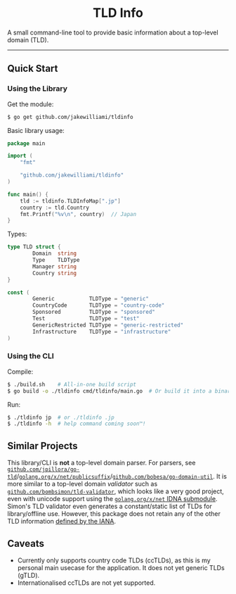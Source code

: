 <h1 align="center">TLD Info</h1>

A small command-line tool to provide basic information about a top-level domain (TLD).

---

## Quick Start

### Using the Library

Get the module:
```bash
$ go get github.com/jakewilliami/tldinfo
```

Basic library usage:
```go
package main

import (
	"fmt"

	"github.com/jakewilliami/tldinfo"
)

func main() {
	tld := tldinfo.TLDInfoMap[".jp"]
	country := tld.Country
	fmt.Printf("%v\n", country)  // Japan
}
```

Types:
```go
type TLD struct {
        Domain  string
        Type    TLDType
        Manager string
        Country string
}

const (
        Generic           TLDType = "generic"
        CountryCode       TLDType = "country-code"
        Sponsored         TLDType = "sponsored"
        Test              TLDType = "test"
        GenericRestricted TLDType = "generic-restricted"
        Infrastructure    TLDType = "infrastructure"
)
```

### Using the CLI

Compile:
```bash
$ ./build.sh    # All-in-one build script
$ go build -o ./tldinfo cmd/tldinfo/main.go  # Or build it into a binary
```

Run:
```bash
$ ./tldinfo jp  # or ./tldinfo .jp
$ ./tldinfo -h  # help command coming soon™!
```

## Similar Projects

This library/CLI is **not** a top-level domain parser.  For parsers, see [`github.com/jpillora/go-tld`](https://github.com/jpillora/go-tld)/[`golang.org/x/net/publicsuffix`](https://pkg.go.dev/golang.org/x/net/publicsuffix)/[`github.com/bobesa/go-domain-util`](https://github.com/bobesa/go-domain-util).  It is more similar to a top-level domain *validator* such as [`github.com/bombsimon/tld-validator`](https://github.com/bombsimon/tld-validator), which looks like a very good project, even with unicode support using the [`golang.org/x/net` IDNA submodule](https://pkg.go.dev/golang.org/x/net/idna).  Simon's TLD validator even generates a constant/static list of TLDs for library/offline use.  However, this package does not retain any of the other TLD information [defined by the IANA](https://www.iana.org/domains/root/db).

## Caveats

  - Currently only supports country code TLDs (ccTLDs), as this is my personal main usecase for the application.  It does not yet generic TLDs (gTLD).
  - Internationalised ccTLDs are not yet supported.
